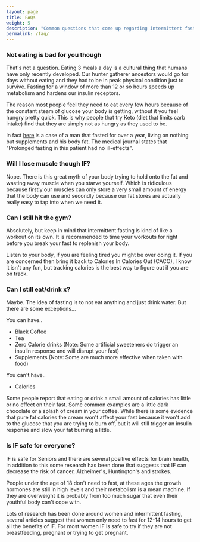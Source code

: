 ```yaml
---
layout: page
title: FAQs
weight: 5
description: "Common questions that come up regarding intermittent fasting"
permalink: /faq/
---
```


### Not eating is bad for you though

That's not a question. Eating 3 meals a day is a cultural thing that humans have only recently developed. Our hunter gatherer ancestors would go for days without eating and they had to be in peak physical condition just to survive. Fasting for a window of more than 12 or so hours speeds up metabolism and hardens our insulin receptors. 

The reason most people feel they need to eat every few hours because of the constant steam of glucose your body is getting, without it you feel hungry pretty quick. This is why people that try Keto (diet that limits carb intake) find that they are simply not as hungry as they used to be.

In fact [here](http://pmj.bmj.com/content/49/569/203.short) is a case of a man that fasted for over a year, living on nothing but supplements and his body fat. The medical journal states that "Prolonged fasting in this patient had no ill-effects".

### Will I lose muscle though IF?

Nope. There is this great myth of your body trying to hold onto the fat and wasting away muscle when you starve yourself. Which is ridiculous because firstly our muscles can only store a very small amount of energy that the body can use and secondly because our fat stores are actually really easy to tap into when we need it. 


### Can I still hit the gym?

Absolutely, but keep in mind that intermittent fasting is kind of like a workout on its own. It is recommended to time your workouts for right before you break your fast to replenish your body.

Listen to your body, if you are feeling tired you might be over doing it. If you are concerned then bring it back to Calories In Calories Out (CACO), I know it isn't any fun, but tracking calories is the best way to figure out if you are on track.

### Can I still eat/drink x?

Maybe. The idea of fasting is to not eat anything and just drink water. But there are some exceptions...

You can have..
* Black Coffee
* Tea
* Zero Calorie drinks (Note: Some artificial sweeteners do trigger an insulin response and will disrupt your fast)
* Supplements (Note: Some are much more effective when taken with food)

You can't have..
* Calories

Some people report that eating or drink a small amount of calories has little or no effect on their fast. Some common examples are a little dark chocolate or a splash of cream in your coffee. While there is some evidence that pure fat calories the cream won't affect your fast because it won't add to the glucose that you are trying to burn off, but it will still trigger an insulin response and slow your fat burning a little.

### Is IF safe for everyone?

IF is safe for Seniors and there are several positive effects for brain health, in addition to this some research has been done that suggests that IF can decrease the risk of cancer, Alzheimer's, Huntington's and strokes.

People under the age of 18 don't need to fast, at these ages the growth hormones are still in high levels and their metabolism is a mean machine. If they are overweight it is probably from too much sugar that even their youthful body can't cope with.

Lots of research has been done around women and intermittent fasting, several articles suggest that women only need to fast for 12-14 hours to get all the benefits of IF. For most women IF is safe to try if they are not breastfeeding, pregnant or trying to get pregnant.
